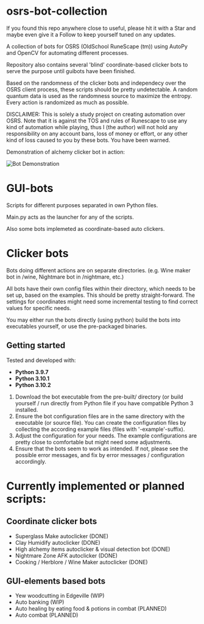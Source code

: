 # osrs-bot-collection

If you found this repo anywhere close to useful, please hit it with a Star and maybe even give it a Follow to keep yourself tuned on any updates.

A collection of bots for OSRS (OldSchool RuneScape (tm)) using AutoPy and OpenCV for automating different processes.

Repository also contains several 'blind' coordinate-based clicker bots to serve the purpose until guibots have been finished.

Based on the randomness of the clicker bots and independecy over the OSRS client process, these scripts should be pretty undetectable. A random quantum data is used as the randomness source to maximize the entropy. Every action is randomized as much as possible.

DISCLAIMER: This is solely a study project on creating automation over OSRS. Note that it is against the TOS and rules of Runescape to use any kind of automation while playing, thus I (the author) will not hold any responsibility on any account bans, loss of money or effort, or any other kind of loss caused to you by these bots. You have been warned.

Demonstration of alchemy clicker bot in action:

![Bot Demonstration](assets/bot-demo.gif)

# GUI-bots
Scripts for different purposes separated in own Python files.

Main.py acts as the launcher for any of the scripts.

Also some bots implemeted as coordinate-based auto clickers.

# Clicker bots

Bots doing different actions are on separate directories. (e.g. Wine maker bot in /wine, Nightmare bot in /nightmare, etc.)

All bots have their own config files within their directory, which needs to be set up, based on the examples. This should be pretty straight-forward. The settings for coordinates might need some incremental testing to find correct values for specific needs.

You may either run the bots directly (using python) build the bots into executables yourself, or use the pre-packaged binaries.

## Getting started
Tested and developed with: 
- **Python 3.9.7** 
- **Python 3.10.1**
- **Python 3.10.2**

1. Download the bot executable from the pre-built/ directory (or build yourself / run directly from Python file if you have compatible Python 3 installed.
2. Ensure the bot configuration files are in the same directory with the executable (or source file). You can create the configuration files by collecting the according example files (files with '-example'-suffix).
3. Adjust the configuration for your needs. The example configurations are pretty close to comfortable but might need some adjustments.
4. Ensure that the bots seem to work as intended. If not, please see the possible error messages, and fix by error messages / configuration accordingly.

# Currently implemented or planned scripts:

## Coordinate clicker bots
- Superglass Make autoclicker (DONE)
- Clay Humidify autoclicker (DONE)
- High alchemy items autoclicker & visual detection bot (DONE)
- Nightmare Zone AFK autoclicker (DONE)
- Cooking / Herblore / Wine Maker autoclicker (DONE)

## GUI-elements based bots
- Yew woodcutting in Edgeville (WIP)
- Auto banking (WIP)
- Auto healing by eating food & potions in combat (PLANNED)
- Auto combat (PLANNED)
